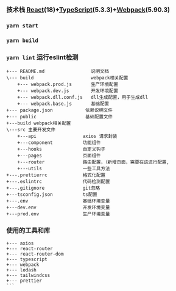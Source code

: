 ### 技术栈 [React](https://react.docschina.org/)(18)+[TypeScript](https://www.typescriptlang.org/zh/)(5.3.3)+[Webpack](https://webpack.docschina.org/)(5.90.3)


### `yarn start`

### `yarn build`

### `yarn lint` 运行eslint检测

````text
+--- README.md                 说明文档
\--- build                     webpack相关配置
    +--- webpack.prod.js       生产环境配置
    +--- webpack.dev.js        开发环境配置
    +--- webpack.dll.conf.js   dll生成配置，用于生成dll
    +--- webpack.base.js       基础配置
+--- package.json            依赖说明文件
+--- public                  基础配置文件
+---build webpack相关配置
\---src 主要开发文件
    +---api                 axios 请求封装
    +---component           功能组件
    +---hooks               自定义钩子
    +---pages               页面组件
    +---router              路由配置，（新增页面，需要在这进行配置,
    +---utils               一些工具方法
+---.prettierrc             格式化配置
+---.eslintrc               代码检测配置
+---.gitignore              git忽略
+---tsconfig.json           ts配置
+---.env                    基础环境变量
+---dev.env                 开发环境变量
+---prod.env                生产环境变量
````
### 使用的工具和库

````text
+--- axios
+--- react-router
+--- react-router-dom
+--- typescript
+--- webpack
+--- lodash
+--- tailwindcss
+--- prettier
```
